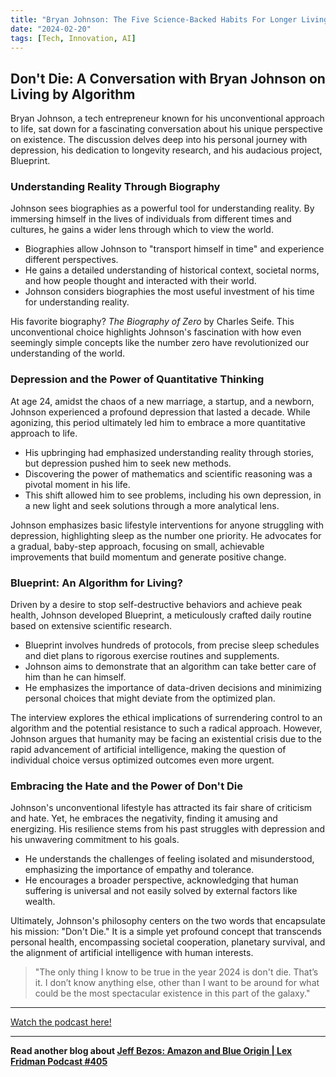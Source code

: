```yaml
---
title: "Bryan Johnson: The Five Science-Backed Habits For Longer Living"
date: "2024-02-20"
tags: [Tech, Innovation, AI]
---
```


## Don't Die: A Conversation with Bryan Johnson on Living by Algorithm 

Bryan Johnson, a tech entrepreneur known for his unconventional approach to life, sat down for a fascinating conversation about his unique perspective on existence. The discussion delves deep into his personal journey with depression, his dedication to longevity research, and his audacious project, Blueprint. 

### Understanding Reality Through Biography

Johnson sees biographies as a powerful tool for understanding reality. By immersing himself in the lives of individuals from different times and cultures, he gains a wider lens through which to view the world. 

* Biographies allow Johnson to "transport himself in time" and experience different perspectives.
* He gains a detailed understanding of historical context, societal norms, and how people thought and interacted with their world.
* Johnson considers biographies the most useful investment of his time for understanding reality.

His favorite biography? *The Biography of Zero* by Charles Seife. This unconventional choice highlights Johnson's fascination with how even seemingly simple concepts like the number zero have revolutionized our understanding of the world. 

### Depression and the Power of Quantitative Thinking

At age 24, amidst the chaos of a new marriage, a startup, and a newborn, Johnson experienced a profound depression that lasted a decade. While agonizing, this period ultimately led him to embrace a more quantitative approach to life. 

* His upbringing had emphasized understanding reality through stories, but depression pushed him to seek new methods.
* Discovering the power of mathematics and scientific reasoning was a pivotal moment in his life.
* This shift allowed him to see problems, including his own depression, in a new light and seek solutions through a more analytical lens.

Johnson emphasizes basic lifestyle interventions for anyone struggling with depression, highlighting sleep as the number one priority. He advocates for a gradual, baby-step approach, focusing on small, achievable improvements that build momentum and generate positive change. 

### Blueprint: An Algorithm for Living? 

Driven by a desire to stop self-destructive behaviors and achieve peak health, Johnson developed Blueprint, a meticulously crafted daily routine based on extensive scientific research. 

* Blueprint involves hundreds of protocols, from precise sleep schedules and diet plans to rigorous exercise routines and supplements.
* Johnson aims to demonstrate that an algorithm can take better care of him than he can himself.
* He emphasizes the importance of data-driven decisions and minimizing personal choices that might deviate from the optimized plan.

The interview explores the ethical implications of surrendering control to an algorithm and the potential resistance to such a radical approach. However, Johnson argues that humanity may be facing an existential crisis due to the rapid advancement of artificial intelligence, making the question of individual choice versus optimized outcomes even more urgent. 

### Embracing the Hate and the Power of Don't Die

Johnson's unconventional lifestyle has attracted its fair share of criticism and hate. Yet, he embraces the negativity, finding it amusing and energizing. His resilience stems from his past struggles with depression and his unwavering commitment to his goals. 

*  He understands the challenges of feeling isolated and misunderstood, emphasizing the importance of empathy and tolerance. 
* He encourages a broader perspective, acknowledging that human suffering is universal and not easily solved by external factors like wealth. 

Ultimately, Johnson's philosophy centers on the two words that encapsulate his mission: "Don't Die." It is a simple yet profound concept that transcends personal health, encompassing societal cooperation, planetary survival, and the alignment of artificial intelligence with human interests. 

> "The only thing I know to be true in the year 2024 is don't die. That’s it. I don’t know anything else, other than I want to be around for what could be the most spectacular existence in this part of the galaxy."

---

<a href="https://youtube.com/watch?v=xpvOhgoKrg4" target="_blank">Watch the podcast here!</a>


---

**Read another blog about [Jeff Bezos: Amazon and Blue Origin | Lex Fridman Podcast #405](./20231214-jeffbezos-lexfridman)**